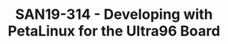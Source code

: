 ---
categories:
- san19
description: This course will describe Linux development using the Xilinx PetaLinux
  tools for the Ultra96 board. Specific focus will be given to lessons learned in
  integrating and debugging device drivers.
image:
  featured: 'true'
  path: /assets/images/featured-images/san19/SAN19-314.png
session_attendee_num: '6'
session_id: SAN19-314
session_room: Sunset V (Session 1)
session_slot:
  end_time: '2019-09-25 16:50:00'
  start_time: '2019-09-25 16:00:00'
session_speakers:
- speaker_bio: Tom Curran works on hardware and software for a wide variety of SoC
    FPGA architecture projects and currently spends most of his time with the Avnet
    Ultra96 board creating reference designs and training materials for customers
    as a Sr. Technical Marketing Engineer in the Products & Emerging Technologies
    team at Avnet. Living in the Boston, MA area, during his career he has worked
    in various roles on IP development, software drivers, system application software,
    and embedded Linux development since the mid ‘90s.
  speaker_company: ''
  speaker_image: /assets/images/speakers/san19/tom-curran.jpg
  speaker_location: ''
  speaker_name: Tom Curran
  speaker_position: Avnet, Sr. Technical Marketing Engineer
  speaker_url: ''
  speaker_username: tom.curran
session_track: Open Source Development
tag: session
tags:
- 96Boards
- ' Linux Kernel'
- ' Tools'
- ' Open Source Development'
- ' IoT and Embedded'
- ' Networking'
- ' Wednesday'
title: SAN19-314 - Developing with PetaLinux for the Ultra96 Board
---
